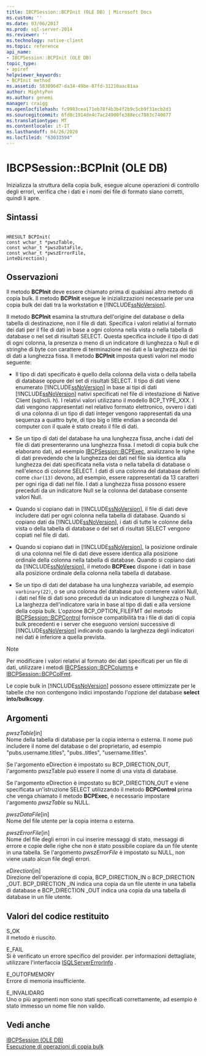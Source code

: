 ```yaml
---
title: IBCPSession::BCPInit (OLE DB) | Microsoft Docs
ms.custom: ''
ms.date: 03/06/2017
ms.prod: sql-server-2014
ms.reviewer: ''
ms.technology: native-client
ms.topic: reference
api_name:
- IBCPSession::BCPInit (OLE DB)
topic_type:
- apiref
helpviewer_keywords:
- BCPInit method
ms.assetid: 583096d7-da34-49be-87fd-31210aac81aa
author: MightyPen
ms.author: genemi
manager: craigg
ms.openlocfilehash: fc9983cea171eb78f4b3b4f2b9c5cb9f31ecb2d3
ms.sourcegitcommit: 6fd8c1914de4c7ac24900fe388ecc7883c740077
ms.translationtype: MT
ms.contentlocale: it-IT
ms.lasthandoff: 04/26/2020
ms.locfileid: "63033594"
---
```

# <a name="ibcpsessionbcpinit-ole-db"></a>IBCPSession::BCPInit (OLE DB)
  Inizializza la struttura della copia bulk, esegue alcune operazioni di controllo degli errori, verifica che i dati e i nomi dei file di formato siano corretti, quindi li apre.  
  
## <a name="syntax"></a>Sintassi  
  
```  
  
HRESULT BCPInit(   
const wchar_t *pwszTable,  
const wchar_t *pwszDataFile,  
const wchar_t *pwszErrorFile,  
inteDirection);  
```  
  
## <a name="remarks"></a>Osservazioni  
 Il metodo **BCPInit** deve essere chiamato prima di qualsiasi altro metodo di copia bulk. Il metodo **BCPInit** esegue le inizializzazioni necessarie per una copia bulk dei dati tra la workstation e [!INCLUDE[ssNoVersion](../../includes/ssnoversion-md.md)].  
  
 Il metodo **BCPInit** esamina la struttura dell'origine del database o della tabella di destinazione, non il file di dati. Specifica i valori relativi al formato dei dati per il file di dati in base a ogni colonna nella vista o nella tabella di database o nel set di risultati SELECT. Questa specifica include il tipo di dati di ogni colonna, la presenza o meno di un indicatore di lunghezza o Null e di stringhe di byte con carattere di terminazione nei dati e la larghezza dei tipi di dati a lunghezza fissa. Il metodo **BCPInit** imposta questi valori nel modo seguente:  
  
-   Il tipo di dati specificato è quello della colonna della vista o della tabella di database oppure del set di risultati SELECT. Il tipo di dati viene enumerato [!INCLUDE[ssNoVersion](../../includes/ssnoversion-md.md)] in base ai tipi di dati [!INCLUDE[ssNoVersion](../../includes/ssnoversion-md.md)] nativi specificati nel file di intestazione di Native Client (sqlncli. h). I relativi valori utilizzano il modello BCP_TYPE_XXX. I dati vengono rappresentati nel relativo formato elettronico, ovvero i dati di una colonna di un tipo di dati integer vengono rappresentati da una sequenza a quattro byte, di tipo big o little endian a seconda del computer con il quale è stato creato il file di dati.  
  
-   Se un tipo di dati del database ha una lunghezza fissa, anche i dati del file di dati presenteranno una lunghezza fissa. I metodi di copia bulk che elaborano dati, ad esempio [IBCPSession::BCPExec](ibcpsession-bcpexec-ole-db.md), analizzano le righe di dati prevedendo che la lunghezza dei dati nel file sia identica alla lunghezza dei dati specificata nella vista o nella tabella di database o nell'elenco di colonne SELECT. I dati di una colonna del database definiti come `char(13)` devono, ad esempio, essere rappresentati da 13 caratteri per ogni riga di dati nel file. I dati a lunghezza fissa possono essere preceduti da un indicatore Null se la colonna del database consente valori Null.  
  
-   Quando si copiano dati in [!INCLUDE[ssNoVersion](../../includes/ssnoversion-md.md)], il file di dati deve includere dati per ogni colonna nella tabella di database. Quando si copiano dati da [!INCLUDE[ssNoVersion](../../includes/ssnoversion-md.md)], i dati di tutte le colonne della vista o della tabella di database o del set di risultati SELECT vengono copiati nel file di dati.  
  
-   Quando si copiano dati in [!INCLUDE[ssNoVersion](../../includes/ssnoversion-md.md)], la posizione ordinale di una colonna nel file di dati deve essere identica alla posizione ordinale della colonna nella tabella di database. Quando si copiano dati da [!INCLUDE[ssNoVersion](../../includes/ssnoversion-md.md)], il metodo **BCPExec** dispone i dati in base alla posizione ordinale della colonna nella tabella di database.  
  
-   Se un tipo di dati del database ha una lunghezza variabile, ad esempio `varbinary(22)`, o se una colonna del database può contenere valori Null, i dati nel file di dati sono preceduti da un indicatore di lunghezza o Null. La larghezza dell'indicatore varia in base al tipo di dati e alla versione della copia bulk. L'opzione BCP_OPTION_FILEFMT del metodo [IBCPSession::BCPControl](ibcpsession-bcpcontrol-ole-db.md) fornisce compatibilità tra i file di dati di copia bulk precedenti e i server che eseguono versioni successive di [!INCLUDE[ssNoVersion](../../includes/ssnoversion-md.md)] indicando quando la larghezza degli indicatori nei dati è inferiore a quella prevista.  
  
> [!NOTE]  
>  Per modificare i valori relativi al formato dei dati specificati per un file di dati, utilizzare i metodi [IBCPSession::BCPColumns](ibcpsession-bcpcolumns-ole-db.md) e [IBCPSession::BCPColFmt](ibcpsession-bcpcolfmt-ole-db.md).  
  
 Le copie bulk in [!INCLUDE[ssNoVersion](../../includes/ssnoversion-md.md)] possono essere ottimizzate per le tabelle che non contengono indici impostando l'opzione del database **select into/bulkcopy**.  
  
## <a name="arguments"></a>Argomenti  
 *pwszTable*[in]  
 Nome della tabella di database per la copia interna o esterna. Il nome può includere il nome del database o del proprietario, ad esempio "pubs.username.titles", "pubs..titles", "username.titles".  
  
 Se l'argomento eDirection è impostato su BCP_DIRECTION_OUT, l'argomento pwszTable può essere il nome di una vista di database.  
  
 Se l'argomento eDirection è impostato su BCP_DIRECTION_OUT e viene specificata un'istruzione SELECT utilizzando il metodo **BCPControl** prima che venga chiamato il metodo **BCPExec**, è necessario impostare l'argomento *pwszTable* su NULL.  
  
 *pwszDataFile*[in]  
 Nome del file utente per la copia interna o esterna.  
  
 *pwszErrorFile*[in]  
 Nome del file degli errori in cui inserire messaggi di stato, messaggi di errore e copie delle righe che non è stato possibile copiare da un file utente in una tabella. Se l'argomento *pwszErrorFile* è impostato su NULL, non viene usato alcun file degli errori.  
  
 *eDirection*[in]  
 Direzione dell'operazione di copia, BCP_DIRECTION_IN o BCP_DIRECTION _OUT. BCP_DIRECTION _IN indica una copia da un file utente in una tabella di database e BCP_DIRECTION _OUT indica una copia da una tabella di database in un file utente.  
  
## <a name="return-code-values"></a>Valori del codice restituito  
 S_OK  
 Il metodo è riuscito.  
  
 E_FAIL  
 Si è verificato un errore specifico del provider. per informazioni dettagliate, utilizzare l'interfaccia [ISQLServerErrorInfo](../../database-engine/dev-guide/isqlservererrorinfo-ole-db.md) .  
  
 E_OUTOFMEMORY  
 Errore di memoria insufficiente.  
  
 E_INVALIDARG  
 Uno o più argomenti non sono stati specificati correttamente, ad esempio è stato immesso un nome file non valido.  
  
## <a name="see-also"></a>Vedi anche  
 [IBCPSession &#40;OLE DB&#41;](ibcpsession-ole-db.md)   
 [Esecuzione di operazioni di copia bulk](../native-client/features/performing-bulk-copy-operations.md)  
  
  

